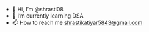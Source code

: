 - 👋 Hi, I’m @shrasti08
- 🌱 I’m currently learning DSA
- 📫 How to reach me shrastikatiyar5843@gmail.com

<!---
shrasti08/shrasti08 is a ✨ special ✨ repository because its `README.md` (this file) appears on your GitHub profile.
You can click the Preview link to take a look at your changes.
--->
